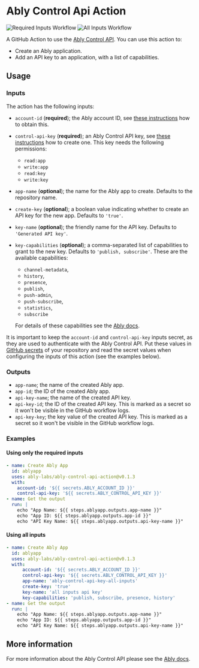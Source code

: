 # Ably Control Api Action

![Required Inputs Workflow](https://github.com/ably-labs/ably-control-api-action/actions/workflows/required_inputs_test.yml/badge.svg)
![All Inputs Workflow](https://github.com/ably-labs/ably-control-api-action/actions/workflows/all_inputs_test.yml/badge.svg)

A GitHub Action to use the [Ably Control API](https://ably.com/documentation/control-api). You can use this action to:

* Create an Ably application.
* Add an API key to an application, with a list of capabilities.

## Usage

### Inputs

The action has the following inputs:

* `account-id` (**required**); the Ably account ID, see [these instructions](https://ably.com/documentation/control-api#account-id) how to obtain this.
* `control-api-key`  (**required**); an Ably Control API key, see [these instructions](https://ably.com/documentation/control-api#authentication) how to create one. This key needs the following permissions:
  * `read:app`
  * `write:app`
  * `read:key`
  * `write:key`
* `app-name` (**optional**); the name for the Ably app to create. Defaults to the repository name.
* `create-key` (**optional**); a boolean value indicating whether to create an API key for the new app. Defaults to `'true'`.
* `key-name` (**optional**); the friendly name for the API key. Defaults to `'Generated API key'`.
* `key-capabilities` (**optional**); a comma-separated list of capabilities to grant to the new key. Defaults to `'publish, subscribe'`. These are the available capabilities:
  * `channel-metadata`,
  * `history`,
  * `presence`,
  * `publish`,
  * `push-admin`,
  * `push-subscribe`,
  * `statistics`,
  * `subscribe`

  For details of these capabilities see the [Ably docs](https://ably.com/documentation/core-features/authentication#capability-operations).

It is important to keep the `account-id` and `control-api-key` inputs secret, as they are used to authenticate with the Ably Control API. Put these values in [GitHub secrets](https://docs.github.com/en/actions/security-guides/encrypted-secrets) of your repository and read the secret values when configuring the inputs of this action (see the examples below).

### Outputs

* `app-name`; the name of the created Ably app.
* `app-id`; the ID of the created Ably app.
* `api-key-name`; the name of the created API key.
* `api-key-id`; the ID of the created API key. This is marked as a secret so it won't be visible in the GitHub workflow logs.
* `api-key-key`; the key value of the created API key. This is marked as a secret so it won't be visible in the GitHub workflow logs.

### Examples

#### Using only the required inputs

```yml
- name: Create Ably App
  id: ablyapp
  uses: ably-labs/ably-control-api-action@v0.1.3
  with:
    account-id: '${{ secrets.ABLY_ACCOUNT_ID }}'
    control-api-key: '${{ secrets.ABLY_CONTROL_API_KEY }}'
- name: Get the output
  run: |
    echo "App Name: ${{ steps.ablyapp.outputs.app-name }}"
    echo "App ID: ${{ steps.ablyapp.outputs.app-id }}"
    echo "API Key Name: ${{ steps.ablyapp.outputs.api-key-name }}"
```

#### Using all inputs

```yml
- name: Create Ably App
  id: ablyapp
  uses: ably-labs/ably-control-api-action@v0.1.3
  with:
      account-id: '${{ secrets.ABLY_ACCOUNT_ID }}'
      control-api-key: '${{ secrets.ABLY_CONTROL_API_KEY }}'
      app-name: 'ably-control-api-key-all-inputs'
      create-key: 'true'
      key-name: 'all inputs api key'
      key-capabilities: 'publish, subscribe, presence, history'
- name: Get the output
  run: |
    echo "App Name: ${{ steps.ablyapp.outputs.app-name }}"
    echo "App ID: ${{ steps.ablyapp.outputs.app-id }}"
    echo "API Key Name: ${{ steps.ablyapp.outputs.api-key-name }}"
```

## More information

For more information about the Ably Control API please see the [Ably docs](https://ably.com/documentation/control-api).
